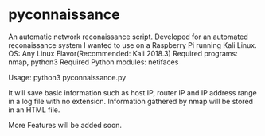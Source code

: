 # pyconnaissance
An automatic network reconaissance script.
Developed for an automated reconaissance system I wanted to use on a Raspberry Pi running Kali Linux.
OS: Any Linux Flavor(Recommended: Kali 2018.3)
Required programs: nmap, python3
Required Python modules: netifaces

Usage: python3 pyconnaissance.py <interface> <log file name>
  
It will save basic information such as host IP, router IP and IP address range in a log file with no extension.
Information gathered by nmap will be stored in an HTML file.

More Features will be added soon.

